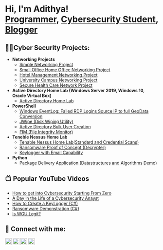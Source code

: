 <h1>Hi, I'm Adithya! <br/><a href="https://github.com/adithyavmenon1408">Programmer</a>, <a href="www.linkedin.com/in/adithya-vijay-menon">Cybersecurity Student</a>, <a href="https://medium.com/me/stories/public">Blogger</a></h1>

<h2>👨‍💻Cyber Security Projects:</h2>

- <b>Networking Projects</b>
  - [Simple Networking Project](https://github.com/adithyavmenon1408/Networking-Projects/tree/Simple-Networking-Project)
  - [Small Office Home Office Networking Project](https://github.com/adithyavmenon1408/Networking-Projects/tree/SOHO-Network-Project)
  - [Hotel Management Networking Project](https://github.com/adithyavmenon1408/Networking-Projects/tree/Hotel-Management-Network-Project)
  - [University Campus Networking Project](https://github.com/adithyavmenon1408/Networking-Projects/tree/Campus-Network-Project)
  - [Secure Health Care Network Project](https://github.com/adithyavmenon1408/Networking-Projects/tree/Secure-Health-Care-Network-Project)
- <b>Active Directory Home Lab (Windows Server 2019, Windows 10, Oracle Virtual Box)</b>
  - [Active Directory Home Lab](https://github.com/adithyavmenon1408/Active-Directory-Home-Lab) 
- <b>PowerShell</b>
  - [Windows EventLog: Failed RDP Logins Source IP to full GeoData Conversion](https://github.com/joshmadakor1/Sentinel-Lab)
  - [JWipe (Disk Wiping Utility)](https://github.com/joshmadakor1/Jwipe.PowerShell)
  - [Active Directory Bulk User Creation](https://github.com/joshmadakor1/AD_PS)
  - [FIM (File Integrity Monitor)](https://github.com/joshmadakor1/PowerShell-Integrity-FIM)
- <b>Teneble Nessus Home Lab</b>
  - [Tenable Nessus Home Lab(Standard and Credential Scans)](https://github.com/adithyavmenon1408/Tenable-Nessus-Home-Lab)
  - [Ransomware Proof of Concept (Decrypter)](https://github.com/joshmadakor1/DecrypterPOC)
  - [Keylogger with Email Capability](https://github.com/joshmadakor1/Key-Logger-With-Email)
- <b>Python</b>
  - [Package Delivery Application (Datastructures and Algorithms Demo)](https://github.com/joshmadakor1/Package-Delivery-Pathfinding-Algorithm)

<h2>📺 Popular YouTube Videos</h2>

- [How to get into Cybersecurity Starting From Zero](https://www.youtube.com/watch?v=a83ASGn_V_s)
- [A Day in the Life of a Cybersecurity Anayst](https://www.youtube.com/watch?v=uHy3oM7NnoU)
- [How to Create a KeyLogger (C#)](https://www.youtube.com/watch?v=N-L9hklSlNk)
- [Ransomware Demonstration (C#)](https://www.youtube.com/watch?v=OfvdQeh79s0)
- [Is WGU Legit?](https://www.youtube.com/watch?v=E2MwRWxDBkA)

<h2> 🤳 Connect with me:</h2>

[<img align="left" alt="JoshMadakor | YouTube" width="22px" src="https://cdn.jsdelivr.net/npm/simple-icons@v3/icons/youtube.svg" />][youtube]
[<img align="left" alt="JoshMadakor | Twitter" width="22px" src="https://cdn.jsdelivr.net/npm/simple-icons@v3/icons/twitter.svg" />][twitter]
[<img align="left" alt="JoshMadakor | LinkedIn" width="22px" src="https://cdn.jsdelivr.net/npm/simple-icons@v3/icons/linkedin.svg" />][linkedin]
[<img align="left" alt="JoshMadakor | Instagram" width="22px" src="https://cdn.jsdelivr.net/npm/simple-icons@v3/icons/instagram.svg" />][instagram]

[twitter]: https://twitter.com/joshmadakor
[youtube]: https://www.youtube.com/c/joshmadakor
[instagram]: https://www.instagram.com/joshmadakor/
[linkedin]: https://linkedin.com/in/joshmadakor

<!--
**joshmadakor1/joshmadakor1** is a ✨ _special_ ✨ repository because its `README.md` (this file) appears on your GitHub profile.

Here are some ideas to get you started:

- 🔭 I’m currently working on ...
- 🌱 I’m currently learning ...
- 👯 I’m looking to collaborate on ...
- 🤔 I’m looking for help with ...
- 💬 Ask me about ...
- 📫 How to reach me: ...
- 😄 Pronouns: ...
- ⚡ Fun fact: ...
-->
